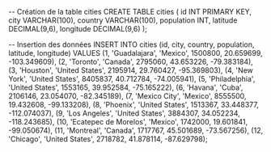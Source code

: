 -- Création de la table cities
CREATE TABLE cities (
    id INT PRIMARY KEY,
    city VARCHAR(100),
    country VARCHAR(100),
    population INT,
    latitude DECIMAL(9,6),
    longitude DECIMAL(9,6)
);

-- Insertion des données
INSERT INTO cities (id, city, country, population, latitude, longitude) VALUES
(1, 'Guadalajara', 'Mexico', 1500800, 20.659699, -103.349609),
(2, 'Toronto', 'Canada', 2795060, 43.653226, -79.383184),
(3, 'Houston', 'United States', 2195914, 29.760427, -95.369803),
(4, 'New York', 'United States', 8405837, 40.712784, -74.005941),
(5, 'Philadelphia', 'United States', 1553165, 39.952584, -75.165222),
(6, 'Havana', 'Cuba', 2106146, 23.054070, -82.345189),
(7, 'Mexico City', 'Mexico', 8555500, 19.432608, -99.133208),
(8, 'Phoenix', 'United States', 1513367, 33.448377, -112.074037),
(9, 'Los Angeles', 'United States', 3884307, 34.052234, -118.243685),
(10, 'Ecatepec de Morelos', 'Mexico', 1742000, 19.601841, -99.050674),
(11, 'Montreal', 'Canada', 1717767, 45.501689, -73.567256),
(12, 'Chicago', 'United States', 2718782, 41.878114, -87.629798);